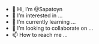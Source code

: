 - 👋 Hi, I’m @Sapatoyn
- 👀 I’m interested in ...
- 🌱 I’m currently learning ...
- 💞️ I’m looking to collaborate on ...
- 📫 How to reach me ...

<!---
Sapatoyn/Sapatoyn is a ✨ special ✨ repository because its `README.md` (this file) appears on your GitHub profile.
You can click the Preview link to take a look at your changes.
--->
